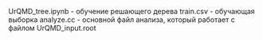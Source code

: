 UrQMD_tree.ipynb - обучение решающего дерева
train.csv - обучающая выборка
analyze.cc - основной файл анализа, который работает с файлом UrQMD_input.root
